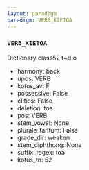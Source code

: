 ```yaml
---
layout: paradigm
paradigm: VERB_KIETOA
---
```

### ` VERB_KIETOA `

Dictionary class52 t~d o
* harmony: back
* upos: VERB
* kotus_av: F
* possessive: False
* clitics: False
* deletion: toa
* pos: VERB
* stem_vowel: None
* plurale_tantum: False
* grade_dir: weaken
* stem_diphthong: None
* suffix_regex: toa
* kotus_tn: 52
